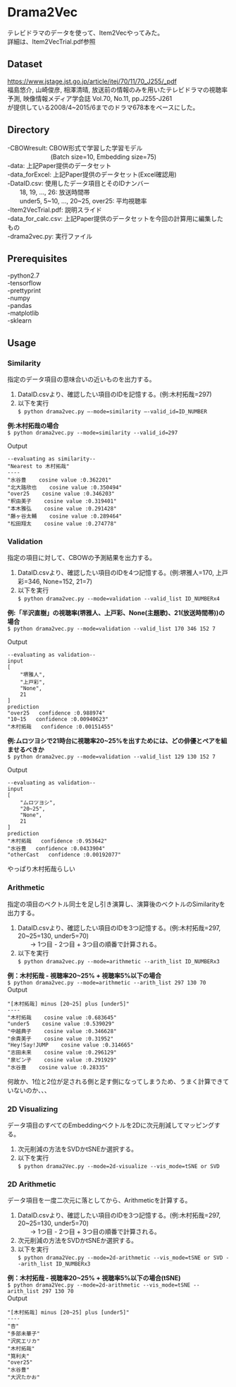 # Drama2Vec
テレビドラマのデータを使って、Item2Vecやってみた。  
詳細は、Item2VecTrial.pdf参照  

## Dataset  
https://www.jstage.jst.go.jp/article/itej/70/11/70_J255/_pdf  
福島悠介, 山崎俊彦, 相澤清晴, 放送前の情報のみを用いたテレビドラマの視聴率予測, 映像情報メディア学会誌 Vol.70, No.11, pp.J255-J261  
が提供している2008/4~2015/6までのドラマ678本をベースにした。

## Directory
-CBOWresult: CBOW形式で学習した学習モデル  
　　　　　　　(Batch size=10, Embedding size=75)  
-data: 上記Paper提供のデータセット  
-data_forExcel: 上記Paper提供のデータセット(Excel確認用)  
-DataID.csv: 使用したデータ項目とそのIDナンバー   
　　18, 19, ..., 26: 放送時間帯  
　　under5, 5\~10, ..., 20\~25, over25: 平均視聴率  
-Item2VecTrial.pdf: 説明スライド  
-data_for_calc.csv: 上記Paper提供のデータセットを今回の計算用に編集したもの  
-drama2vec.py: 実行ファイル  

## Prerequisites
-python2.7  
-tensorflow  
-prettyprint  
-numpy  
-pandas  
-matplotlib  
-sklearn  

## Usage
### Similarity
指定のデータ項目の意味合いの近いものを出力する。  

1. DataID.csvより、確認したい項目のIDを記憶する。(例:木村拓哉=297)
2. 以下を実行  
`$ python drama2vec.py —-mode=similarity —-valid_id=ID_NUMBER`  
  
__例:木村拓哉の場合__  
`$ python drama2vec.py --mode=similarity --valid_id=297`
  
Output  
```
--evaluating as similarity--
"Nearest to 木村拓哉"
----
"水谷豊    cosine value :0.362201"
"北大路欣也    cosine value :0.350494"
"over25    cosine value :0.346203"
"釈由美子    cosine value :0.319401"
"本木雅弘    cosine value :0.291428"
"藤ヶ谷太輔    cosine value :0.289464"
"松田翔太    cosine value :0.274778"
```
  
### Validation
指定の項目に対して、CBOWの予測結果を出力する。  
1. DataID.csvより、確認したい項目のIDを4つ記憶する。(例:堺雅人=170, 上戸彩=346, None=152, 21=7)  
2. 以下を実行  
`$ python drama2vec.py --mode=validation --valid_list ID_NUMBERx4`
  
__例:「半沢直樹」の視聴率(堺雅人、上戸彩、None(主題歌)、21(放送時間帯))の場合__  
`$ python drama2vec.py --mode=validation --valid_list 170 346 152 7`  

Output  
```
--evaluating as validation--
input
[
    "堺雅人", 
    "上戸彩", 
    "None", 
    21
]
prediction
"over25   confidence :0.988974"
"10~15   confidence :0.00940623"
"木村拓哉   confidence :0.00151455"
```

__例:ムロツヨシで21時台に視聴率20~25%を出すためには、どの俳優とペアを組ませるべきか__  
`$ python drama2vec.py --mode=validation --valid_list 129 130 152 7`  

Output  
```
--evaluating as validation--
input
[
    "ムロツヨシ", 
    "20~25", 
    "None", 
    21
]
prediction
"木村拓哉   confidence :0.953642"
"水谷豊   confidence :0.0433904"
"otherCast   confidence :0.00192077"
```
やっぱり木村拓哉らしい  
  
### Arithmetic
指定の項目のベクトル同士を足し引き演算し、演算後のベクトルのSimilarityを出力する。  
1. DataID.csvより、確認したい項目のIDを3つ記憶する。(例:木村拓哉=297, 20~25=130, under5=70)  
　　-> 1つ目 - 2つ目 + 3つ目の順番で計算される。  
2. 以下を実行  
`$ python drama2vec.py --mode=arithmetic --arith_list ID_NUMBERx3`
  
__例：木村拓哉 - 視聴率20~25% + 視聴率5%以下の場合__  
`$ python drama2vec.py --mode=arithmetic --arith_list 297 130 70`  
Output  
```
"[木村拓哉] minus [20~25] plus [under5]"
----
"木村拓哉    cosine value :0.683645"
"under5    cosine value :0.539029"
"中越典子    cosine value :0.346628"
"余貴美子    cosine value :0.31952"
"Hey!Say!JUMP    cosine value :0.314665"
"志田未来    cosine value :0.296129"
"泉ピン子    cosine value :0.291929"
"水谷豊    cosine value :0.28335"
```
何故か、1位と2位が足される側と足す側になってしまうため、うまく計算できていないのか、、、  
  
### 2D Visualizing
データ項目のすべてのEmbeddingベクトルを2Dに次元削減してマッピングする。  
1. 次元削減の方法をSVDかtSNEか選択する。  
2. 以下を実行  
`$ python drama2Vec.py --mode=2d-visualize --vis_mode=tSNE or SVD`
  
### 2D Arithmetic
データ項目を一度二次元に落としてから、Arithmeticを計算する。  
1. DataID.csvより、確認したい項目のIDを3つ記憶する。(例:木村拓哉=297, 20~25=130, under5=70)  
　　-> 1つ目 - 2つ目 + 3つ目の順番で計算される。  
2. 次元削減の方法をSVDかtSNEか選択する。  
3. 以下を実行  
`$ python drama2Vec.py --mode=2d-arithmetic --vis_mode=tSNE or SVD --arith_list ID_NUMBERx3`  
  
__例：木村拓哉 - 視聴率20~25% + 視聴率5%以下の場合(tSNE)__    
`$ python drama2Vec.py --mode=2d-arithmetic --vis_mode=tSNE --arith_list 297 130 70`  
Output  
```
"[木村拓哉] minus [20~25] plus [under5]"
----
"杏"
"多部未華子"
"沢尻エリカ"
"木村拓哉"
"筧利夫"
"over25"
"水谷豊"
"大沢たかお"
```



